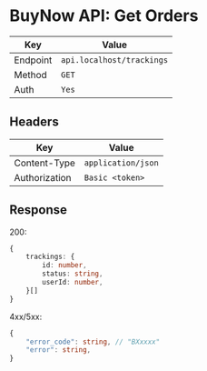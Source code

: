 # BuyNow API: Get Orders

| Key | Value |
| --- | --- |
| Endpoint | `api.localhost/trackings` |
| Method | `GET` |
| Auth | `Yes` |

## Headers

| Key | Value |
| --- | --- |
| Content-Type | `application/json` |
| Authorization | `Basic <token>` |

## Response

200:

```ts
{
    trackings: {
        id: number,
        status: string,
        userId: number,
    }[]
}
```

4xx/5xx:

```ts
{   
    "error_code": string, // "BXxxxx"
    "error": string,
}
```
